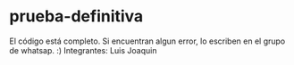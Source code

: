 # prueba-definitiva
El código está completo. Si encuentran algun error, lo escriben en el grupo de whatsap.
:)
Integrantes:
Luis Joaquin
